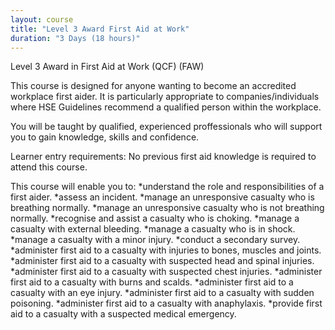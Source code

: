 ```yaml
---
layout: course
title: "Level 3 Award First Aid at Work"
duration: "3 Days (18 hours)"
---
```


Level 3 Award in First Aid at Work (QCF) (FAW)

This course is designed for anyone wanting to become an accredited workplace first aider. It is particularly appropriate to companies/individuals where HSE Guidelines recommend a qualified person within the workplace.

You will be taught by qualified, experienced proffessionals who will support you to gain knowledge, skills and confidence.

Learner entry requirements:
No previous first aid knowledge is required to attend this course.

This course will enable you to:
*understand the role and responsibilities of a first aider.
*assess an incident.
*manage an unresponsive casualty who is breathing normally.
*manage an unresponsive casualty who is not breathing normally.
*recognise and assist a casualty who is choking.
*manage a casualty with external bleeding.
*manage a casualty who is in shock.
*manage a casualty with a minor injury.
*conduct a secondary survey.
*administer first aid to a casualty with injuries to bones, muscles and joints.
*administer first aid to a casualty with suspected head and spinal injuries.
*administer first aid to a casualty with suspected chest injuries.
*administer first aid to a casualty with burns and scalds.
*administer first aid to a casualty with an eye injury.
*administer first aid to a casualty with sudden poisoning.
*administer first aid to a casualty with anaphylaxis.
*provide first aid to a casualty with a suspected medical emergency.
